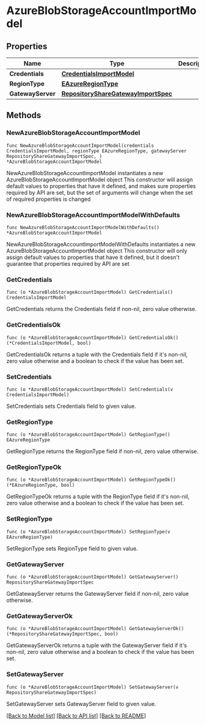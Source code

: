 # AzureBlobStorageAccountImportModel

## Properties

Name | Type | Description | Notes
------------ | ------------- | ------------- | -------------
**Credentials** | [**CredentialsImportModel**](CredentialsImportModel.md) |  | 
**RegionType** | [**EAzureRegionType**](EAzureRegionType.md) |  | 
**GatewayServer** | [**RepositoryShareGatewayImportSpec**](RepositoryShareGatewayImportSpec.md) |  | 

## Methods

### NewAzureBlobStorageAccountImportModel

`func NewAzureBlobStorageAccountImportModel(credentials CredentialsImportModel, regionType EAzureRegionType, gatewayServer RepositoryShareGatewayImportSpec, ) *AzureBlobStorageAccountImportModel`

NewAzureBlobStorageAccountImportModel instantiates a new AzureBlobStorageAccountImportModel object
This constructor will assign default values to properties that have it defined,
and makes sure properties required by API are set, but the set of arguments
will change when the set of required properties is changed

### NewAzureBlobStorageAccountImportModelWithDefaults

`func NewAzureBlobStorageAccountImportModelWithDefaults() *AzureBlobStorageAccountImportModel`

NewAzureBlobStorageAccountImportModelWithDefaults instantiates a new AzureBlobStorageAccountImportModel object
This constructor will only assign default values to properties that have it defined,
but it doesn't guarantee that properties required by API are set

### GetCredentials

`func (o *AzureBlobStorageAccountImportModel) GetCredentials() CredentialsImportModel`

GetCredentials returns the Credentials field if non-nil, zero value otherwise.

### GetCredentialsOk

`func (o *AzureBlobStorageAccountImportModel) GetCredentialsOk() (*CredentialsImportModel, bool)`

GetCredentialsOk returns a tuple with the Credentials field if it's non-nil, zero value otherwise
and a boolean to check if the value has been set.

### SetCredentials

`func (o *AzureBlobStorageAccountImportModel) SetCredentials(v CredentialsImportModel)`

SetCredentials sets Credentials field to given value.


### GetRegionType

`func (o *AzureBlobStorageAccountImportModel) GetRegionType() EAzureRegionType`

GetRegionType returns the RegionType field if non-nil, zero value otherwise.

### GetRegionTypeOk

`func (o *AzureBlobStorageAccountImportModel) GetRegionTypeOk() (*EAzureRegionType, bool)`

GetRegionTypeOk returns a tuple with the RegionType field if it's non-nil, zero value otherwise
and a boolean to check if the value has been set.

### SetRegionType

`func (o *AzureBlobStorageAccountImportModel) SetRegionType(v EAzureRegionType)`

SetRegionType sets RegionType field to given value.


### GetGatewayServer

`func (o *AzureBlobStorageAccountImportModel) GetGatewayServer() RepositoryShareGatewayImportSpec`

GetGatewayServer returns the GatewayServer field if non-nil, zero value otherwise.

### GetGatewayServerOk

`func (o *AzureBlobStorageAccountImportModel) GetGatewayServerOk() (*RepositoryShareGatewayImportSpec, bool)`

GetGatewayServerOk returns a tuple with the GatewayServer field if it's non-nil, zero value otherwise
and a boolean to check if the value has been set.

### SetGatewayServer

`func (o *AzureBlobStorageAccountImportModel) SetGatewayServer(v RepositoryShareGatewayImportSpec)`

SetGatewayServer sets GatewayServer field to given value.



[[Back to Model list]](../README.md#documentation-for-models) [[Back to API list]](../README.md#documentation-for-api-endpoints) [[Back to README]](../README.md)


